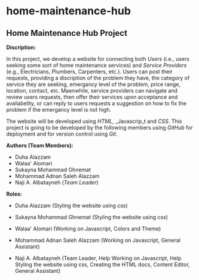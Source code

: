 # home-maintenance-hub

## Home Maintenance Hub Project


**Discription:**

In this project, we develop a website for connecting both _Users_ (i.e., users seeking some sort of home maintenance services) and _Service Providers_ (e.g., Electricians, Plumbers, Carpenters, etc.). Users can post their requests, providing a discription of the problem they have, the category of service they are seeking, emergancy level of the problem, price range, location, contact, etc. Maenwhile, service providers can navigate and review users requests, then offer their services upon acceptance and availabelity, or can reply to users requests a suggestion on how to fix the problem if the emergancy level is not high.

The website will be developed using _HTML_, _Javascrip_t and _CSS_. This project is going to be developed by the following members using _GitHub_ for deployment and for version control using _Git_.


**Authers (Team Members):**

- Duha Alazzam
- Walaa' Alomari
- Sukayna Mohammad Ghnemat
- Mohammad Adnan Saleh Alazzam
- Naji A. Albatayneh (_Team Leader_)


**Roles:**

- Duha Alazzam (Styling the website using css)
- Sukayna Mohammad Ghnemat (Styling the website using css)

- Walaa' Alomari (Working on Javascript, Colors and Theme)
- Mohammad Adnan Saleh Alazzam (Working on Javascript, General Assistant)

- Naji A. Albatayneh (Team Leader, Help Working on Javascript, Help Styling the website using css, Creating the HTML docs, Content Editor, General Assistant)
